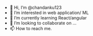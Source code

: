 - 👋 Hi, I’m @chandanku123
- 👀 I’m interested in web application/ ML
- 🌱 I’m currently learning React/angular 
- 💞️ I’m looking to collaborate on ...
- 📫 How to reach me.

<!---
chandanku123/chandanku123 is a ✨ special ✨ repository because its `README.md` (this file) appears on your GitHub profile.
You can click the Preview link to take a look at your changes.
--->
